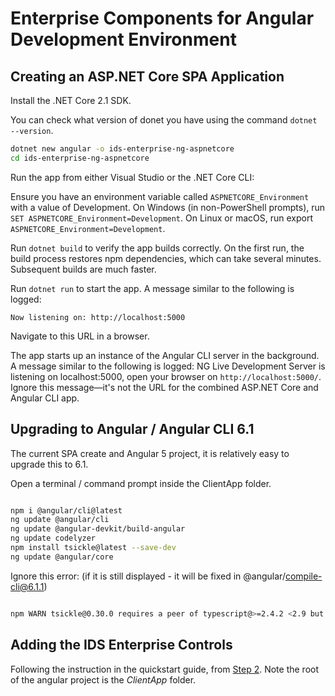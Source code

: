 # Enterprise Components for Angular Development Environment

## Creating an ASP.NET Core SPA Application

Install the .NET Core 2.1 SDK.

You can check what version of donet you have using the command `dotnet --version`.

```sh
dotnet new angular -o ids-enterprise-ng-aspnetcore
cd ids-enterprise-ng-aspnetcore
```

Run the app from either Visual Studio or the .NET Core CLI:

Ensure you have an environment variable called `ASPNETCORE_Environment` with a value of Development. On Windows (in non-PowerShell prompts), run `SET ASPNETCORE_Environment=Development`. On Linux or macOS, run export `ASPNETCORE_Environment=Development`.

Run `dotnet build` to verify the app builds correctly. On the first run, the build process restores npm dependencies, which can take several minutes. Subsequent builds are much faster.

Run `dotnet run` to start the app. A message similar to the following is logged:

```Now listening on: http://localhost:5000```

Navigate to this URL in a browser.

The app starts up an instance of the Angular CLI server in the background. A message similar to the following is logged: NG Live Development Server is listening on localhost:5000, open your browser on `http://localhost:5000/`. Ignore this message—it's not the URL for the combined ASP.NET Core and Angular CLI app.

## Upgrading to Angular / Angular CLI 6.1

The current SPA create and Angular 5 project, it is relatively easy to upgrade this to 6.1.

Open a terminal / command prompt inside the ClientApp folder.

```sh

npm i @angular/cli@latest
ng update @angular/cli
ng update @angular-devkit/build-angular
ng update codelyzer
npm install tsickle@latest --save-dev
ng update @angular/core

```

Ignore this error: (if it is still displayed - it will be fixed in @angular/compile-cli@6.1.1)

```sh

npm WARN tsickle@0.30.0 requires a peer of typescript@>=2.4.2 <2.9 but none is installed. You must install peer dependencies yourself.

```

## Adding the IDS Enterprise Controls

Following the instruction in the quickstart guide, from [Step 2](#Step2).  Note the root of the angular project is the *ClientApp* folder.

[#Step2]:QUICKSTART.md#Step-2-:-Install-Packages
